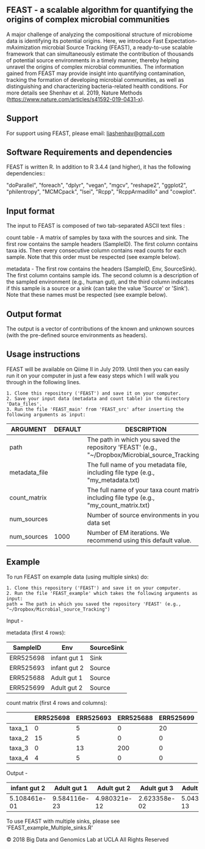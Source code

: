 FEAST - a scalable algorithm for quantifying the origins of complex microbial communities
-----------------------

A major challenge of analyzing the compositional structure of microbiome data is identifying its potential origins. Here, we introduce Fast Expectation-mAximization microbial Source Tracking (FEAST), a ready-to-use scalable framework that can simultaneously estimate the contribution of thousands of potential source environments in a timely manner, thereby helping unravel the origins of complex microbial communities. The information gained from FEAST may provide insight into quantifying contamination, tracking the formation of developing microbial communities, as well as distinguishing and characterizing bacteria-related health conditions. 
For more details see Shenhav et al. 2019, Nature Methods (https://www.nature.com/articles/s41592-019-0431-x).

Support
-----------------------

For support using FEAST, please email: liashenhav@gmail.com


Software Requirements and dependencies
-----------------------

FEAST is written R. In addition to R 3.4.4 (and higher), it has the following dependencies::

"doParallel", "foreach",  "dplyr", "vegan", "mgcv", "reshape2", "ggplot2", "philentropy", "MCMCpack", "lsei", "Rcpp", "RcppArmadillo" and "cowplot".


Input format
-----------------------
The input to FEAST is composed of two tab-separated ASCII text files :

count table  - A matrix of samples by taxa with the sources and sink. The first row contains the sample headers (SampleID). The first column contains taxa ids. Then every consecutive column contains read counts for each sample. Note that this order must be respected (see example below).

metadata -  The first row contains the headers (SampleID, Env, SourceSink). The first column contains sample ids. The second column is a description of the sampled environment (e.g., human gut), and the third column indicates if this sample is a source or a sink (can take the value 'Source' or 'Sink'). Note that these names must be respected  (see example below).



Output format
-----------------------

The output is a vector of  contributions of the known and unknown sources (with the pre-defined source environments as headers). 

Usage instructions
---------------------------

FEAST will be available on Qiime II in July 2019. Until then you can easily run it on your computer in just a few easy steps which I will walk you through in the following lines. 

	1. Clone this repository ('FEAST') and save it on your computer.
	2. Save your input data (metadata and count table) in the directory 'Data_files'.
	3. Run the file 'FEAST_main' from 'FEAST_src' after inserting the following arguments as input:


| ARGUMENT | DEFAULT |DESCRIPTION |
| ------------- | ------------- |------------- |
| path  |   |The path in which you saved the repository 'FEAST' (e.g., "~/Dropbox/Microbial_source_Tracking") |
| metadata_file  |   |The full name of you metadata file, including file type (e.g., "my_metadata.txt) |
| count_matrix   |   |The full name of your taxa count matrix, including file type (e.g., "my_count_matrix.txt)  |
| num_sources  |   |Number of source environments in your data set  |
| num_sources  | 1000  |Number of EM iterations. We recommend using this default value.   |




Example
---------------------------

To run FEAST on example data (using multiple sinks) do:

	
	1. Clone this repository ('FEAST') and save it on your computer.
	2. Run the file 'FEAST_example' which takes the following arguments as input:
	path = The path in which you saved the repository 'FEAST' (e.g., "~/Dropbox/Microbial_source_Tracking") 
	

Input - 

metadata (first 4 rows):

| SampleID | Env |SourceSink | 
| ------------- | ------------- |------------- |
| ERR525698  |  infant gut 1 | Sink |
| ERR525693  |  infant gut 2 | Source | 
| ERR525688   |  Adult gut 1 | Source| 
| ERR525699  |  Adult gut 2 | Source | 


count matrix (first 4 rows and columns):

| | ERR525698 |ERR525693 | ERR525688| ERR525699|
| ------------- | ------------- |------------- |------------- |------------- |
| taxa_1  |  0 | 5 | 0|20 |
| taxa_2  |  15 | 5 | 0|0 |
| taxa_3  |  0 | 13 | 200|0 |
| taxa_4  |  4 | 5 | 0|0 |

 

Output - 

| infant gut 2  |Adult gut 1 | Adult gut 2| Adult gut 3| Adult skin 1 |  Adult skin 2|  Adult skin 3| Soil 1 | Soil 2 | unknown|
| ------------- | ------------- |------------- |------------- |------------- |------------- |------------- |------------- |------------- |------------- |
|  5.108461e-01  |  9.584116e-23 | 4.980321e-12 | 2.623358e-02|5.043635e-13 | 8.213667e-59| 1.773058e-10 |  2.704118e-14 |  3.460067e-02 |  4.283196e-01 |


To use FEAST with multiple sinks, please see 'FEAST_example_Multiple_sinks.R'

© 2018 Big Data and Genomics Lab at UCLA All Rights Reserved
